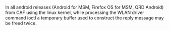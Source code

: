In all android releases (Android for MSM, Firefox OS for MSM, QRD Android) from CAF using the linux kernel, while processing the WLAN driver command ioctl a temporary buffer used to construct the reply message may be freed twice.